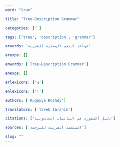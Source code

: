 ```yaml
---
word: "true"

title: "Tree-Description Grammar"

categories: ['']

tags: ['tree', 'description', 'grammar']

arwords: 'قواعد النحو الوصفية الشجرية'

arexps: []

enwords: ['Tree-Description Grammar']

enexps: []

arlexicons: ['ق']

enlexicons: ['T']

authors: ['Ruqayya Roshdy']

translators: ['Tarek Ibrahim']

citations: ['دليل أكسفورد في السانيات الحاسوبية']

sources: ['المنظمة العربية للترجمة']

slug: ""
---
```

